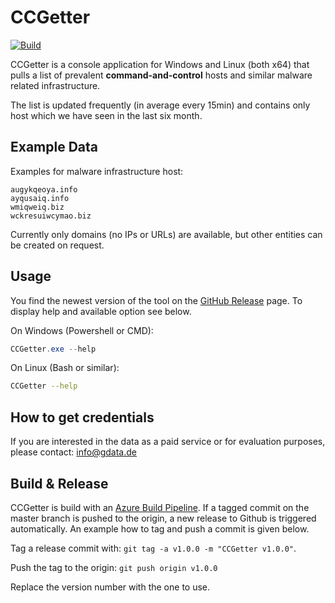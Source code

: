 # CCGetter

[![Build](https://img.shields.io/azure-devops/build/gdatasoftware/CCGetter/3.svg)](https://dev.azure.com/gdatasoftware/CCGetter/_build?definitionId=3)

CCGetter is a console application for Windows and Linux (both x64) that pulls a list of prevalent **command-and-control** hosts and similar malware related infrastructure.

The list is updated frequently (in average every 15min) and contains only host which we have seen in the last six month.

## Example Data

Examples for malware infrastructure host:

```none
augykqeoya.info
ayqusaiq.info
wmiqweiq.biz
wckresuiwcymao.biz
```

Currently only domains (no IPs or URLs) are available, but other entities can be created on request.

## Usage

You find the newest version of the tool on the [GitHub Release](https://github.com/GDATASoftwareAG/CCGetter/releases) page. To display help and available option see below.

On Windows (Powershell or CMD):

```powershell
CCGetter.exe --help
```

On Linux (Bash or similar):

```bash
CCGetter --help
```

## How to get credentials

If you are interested in the data as a paid service or for evaluation purposes, please contact: info@gdata.de

## Build & Release

CCGetter is build with an [Azure Build Pipeline](https://dev.azure.com/gdatasoftware/CCGetter/_build?definitionId=3). If a tagged commit on the master branch is pushed to the origin, a new release to Github is triggered automatically. An example how to tag and push a commit is given below.

Tag a release commit with: `git tag -a v1.0.0 -m "CCGetter v1.0.0"`.

Push the tag to the origin: `git push origin v1.0.0`

Replace the version number with the one to use.
